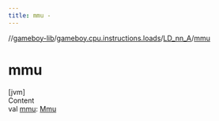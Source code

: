 ```yaml
---
title: mmu -
---
```

//[gameboy-lib](../../index.md)/[gameboy.cpu.instructions.loads](../index.md)/[LD_nn_A](index.md)/[mmu](mmu.md)



# mmu  
[jvm]  
Content  
val [mmu](mmu.md): [Mmu](../../gameboy.memory/-mmu/index.md)  



